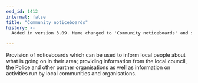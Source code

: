 ```yaml
---
esd_id: 1412
internal: false
title: "Community noticeboards"
history: >-
  Added in version 3.09. Name changed to 'Community noticeboards' and scope notes revised in version 4.00.

---
```


Provision of noticeboards which can be used  to inform local people about what is going on in their area; providing information from the local council, the Police and other partner organisations as well as information on activities run by local communities and organisations.

